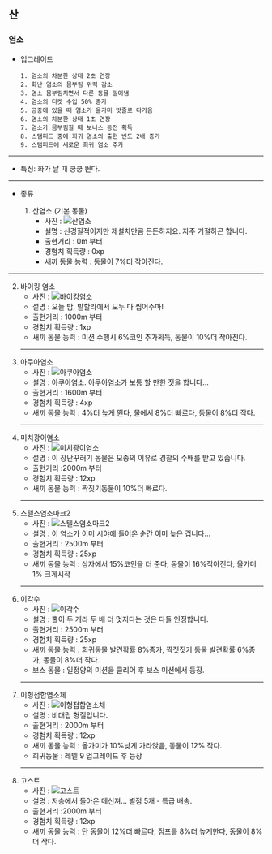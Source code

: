 ## 산
### 염소

+ 업그레이드

      1. 염소의 차분한 상태 2초 연장
      2. 화난 염소의 몸부림 위력 감소
      3. 염소 몸부림치면서 다른 동물 밀어냄
      4. 염소의 티켓 수입 50% 증가
      5. 공중에 있을 때 염소가 올가미 밧줄로 다가옴
      6. 염소의 차분한 상태 1초 연장
      7. 염소가 몸부림칠 때 보너스 동전 획득
      8. 스탬피드 중에 희귀 염소의 출현 빈도 2배 증가
      9. 스탬피드에 새로운 희귀 염소 추가
***
+ 특징: 화가 날 때 쿵쿵 뛴다.
***
+ 종류

  1. 산염소 (기본 동물)
      + 사진 : ![산염소](./산염소.PNG)
      + 설명 : 신경질적이지만 제설차만큼 든든하지요. 자주 기절하곤 합니다.
      + 출현거리 : 0m 부터
      + 경험치 획득량 : 0xp
      + 새끼 동물 능력 : 동물이 7%더 작아진다.
***
  2. 바이킹 염소
      + 사진 : ![바이킹염소](./바이킹염소.PNG)
      + 설명 : 오늘 밤, 발할라에서 모두 다 씹어주마!
      + 출현거리 : 1000m 부터
      + 경험치 획득량 : 1xp
      + 새끼 동물 능력 : 미션 수행시 6%코인 추가획득, 동물이 10%더 작아진다.
      ***
  3. 아쿠아염소
      + 사진 : ![아쿠아염소](./아쿠아염소.PNG)
      + 설명 : 아쿠아염소. 아쿠아염소가 보통 할 만한 짓을 합니다...
      + 출현거리 : 1600m 부터
      + 경험치 획득량 : 4xp
      + 새끼 동물 능력 : 4%더 높게 뛴다, 물에서 8%더 빠르다, 동물이 8%더 작다.
      ***
  4. 미치광이염소
      + 사진 : ![미치광이염소](./미치광이염소.PNG)
      + 설명 : 이 장난꾸러기 동물은 모종의 이유로 경찰의 수배를 받고 있습니다.
      + 출현거리 :2000m 부터
      + 경험치 획득량 : 12xp
      + 새끼 동물 능력 : 짝짓기동물이 10%더 빠르다.
      ***
  5. 스텔스염소마크2
      + 사진 : ![스텔스염소마크2](./스텔스염소마크2.PNG)
      + 설명 : 이 염소가 이미 시야에 들어온 순간 이미 늦은 겁니다...
      + 출현거리 : 2500m 부터
      + 경험치 획득량 : 25xp
      + 새끼 동물 능력 : 상자에서 15%코인을 더 준다, 동물이 16%작아진다, 올가미 1% 크게시작
      ***
  6. 이각수
      + 사진 : ![이각수](./이각수.PNG)
      + 설명 : 뿔이 두 개라 두 배 더 멋지다는 것은 다들 인정합니다.
      + 출현거리 : 2500m 부터
      + 경험치 획득량 : 25xp
      + 새끼 동물 능력 : 희귀동물 발견확률 8%증가, 짝짓짓기 동물 발견확률 6%증가, 동물이 8%더 작다.
      + 보스 동물 : 일정양의 미션을 클리어 후 보스 미션에서 등장.
      ***
  7. 이형접합염소체
      + 사진 : ![이형접합염소체](./이형접합염소.PNG)
      + 설명 : 비대립 형질입니다.
      + 출현거리 : 2000m 부터
      + 경험치 획득량 : 12xp
      + 새끼 동물 능력 : 올가미가 10%낮게 가라앉음, 동물이 12% 작다.
      + 희귀동물 : 레벨 9 업그레이드 후 등장
      ***
  8. 고스트
      + 사진 : ![고스트](./고스트.PNG)
      + 설명 : 저승에서 돌아온 메신져... 별점 5개 - 특급 배송.
      + 출현거리 :2000m 부터
      + 경험치 획득량 : 12xp
      + 새끼 동물 능력 : 탄 동물이 12%더 빠르다, 점프를 8%더 높게한다, 동물이 8%더 작다.
